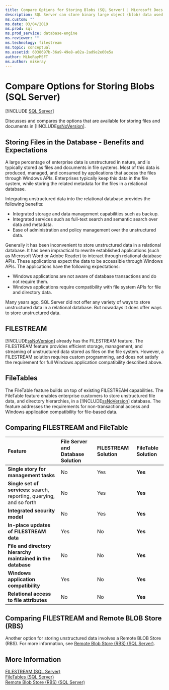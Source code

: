 ```yaml
---
title: Compare Options for Storing Blobs (SQL Server) | Microsoft Docs
description: SQL Server can store binary large object (blob) data used by Windows applications. Compare options in this relational database for storing unstructured data.
ms.custom: ""
ms.date: 03/04/2019
ms.prod: sql
ms.prod_service: database-engine
ms.reviewer: ""
ms.technology: filestream
ms.topic: conceptual
ms.assetid: 6038697b-36a9-49e8-a02a-2ad9e2e60e5a
author: MikeRayMSFT
ms.author: mikeray
---
```

# Compare Options for Storing Blobs (SQL Server)

 [!INCLUDE [SQL Server](../../includes/applies-to-version/sqlserver.md)]

Discusses and compares the options that are available for storing files and documents in [!INCLUDE[ssNoVersion](../../includes/ssnoversion-md.md)].

## <a name="Expectations"></a> Storing Files in the Database - Benefits and Expectations

A large percentage of enterprise data is unstructured in nature, and is typically stored as files and documents in file systems. Most of this data is produced, managed, and consumed by applications that access the files through Windows APIs. Enterprises typically keep this data in the file system, while storing the related metadata for the files in a relational database.

Integrating unstructured data into the relational database provides the following benefits:

- Integrated storage and data management capabilities such as backup.
- Integrated services such as full-text search and semantic search over data and metadata.
- Ease of administration and policy management over the unstructured data.

Generally it has been inconvenient to store unstructured data in a relational database. It has been impractical to rewrite established applications (such as Microsoft Word or Adobe Reader) to interact through relational database APIs. These applications expect the data to be accessible through Windows APIs. The applications have the following expectations:

- Windows applications are not aware of database transactions and do not require them.
- Windows applications require compatibility with file system APIs for file and directory data.

Many years ago, SQL Server did not offer any variety of ways to store unstructured data in a relational database. But nowadays it does offer ways to store unstructured data.

## <a name="Filestream"></a> FILESTREAM

[!INCLUDE[ssNoVersion](../../includes/ssnoversion-md.md)] already has the FILESTREAM feature. The FILESTREAM feature provides efficient storage, management, and streaming of unstructured data stored as files on the file system. However, a FILESTREAM solution requires custom programming, and does not satisfy the requirement for full Windows application compatibility described above.

## <a name="FileTables"></a> FileTables

The FileTable feature builds on top of existing FILESTREAM capabilities. The FileTable feature enables enterprise customers to store unstructured file data, and directory hierarchies, in a [!INCLUDE[ssNoVersion](../../includes/ssnoversion-md.md)] database. The feature addresses the requirements for non-transactional access and Windows application compatibility for file-based data.

## <a name="CompareFileTable"></a> Comparing FILESTREAM and FileTable

|Feature|File Server and Database Solution|FILESTREAM Solution|FileTable Solution|
|:------|:--------------------------------|:------------------|:-----------------|
|**Single story for management tasks**|No|Yes|**Yes**|
|**Single set of services**: search, reporting, querying, and so forth|No|Yes|**Yes**|
|**Integrated security model**|No|Yes|**Yes**|
|**In-place updates of FILESTREAM data**|Yes|No|**Yes**|
|**File and directory hierarchy maintained in the database**|No|No|**Yes**|
|**Windows application compatibility**|Yes|No|**Yes**|
|**Relational access to file attributes**|No|No|**Yes**|

## <a name="CompareRBS"></a> Comparing FILESTREAM and Remote BLOB Store (RBS)

Another option for storing unstructured data involves a Remote BLOB Store (RBS). For more information, see [Remote Blob Store (RBS) (SQL Server)](remote-blob-store-rbs-sql-server.md).

## <a name="more"></a> More Information

[FILESTREAM &#40;SQL Server&#41;](../../relational-databases/blob/filestream-sql-server.md)  
[FileTables &#40;SQL Server&#41;](../../relational-databases/blob/filetables-sql-server.md)  
[Remote Blob Store &#40;RBS&#41; &#40;SQL Server&#41;](../../relational-databases/blob/remote-blob-store-rbs-sql-server.md)

